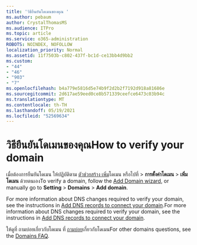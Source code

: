 ```yaml
---
title: 'วิธียืนยันโดเมนของคุณ '
ms.author: pebaum
author: CrystalThomasMS
ms.audience: ITPro
ms.topic: article
ms.service: o365-administration
ROBOTS: NOINDEX, NOFOLLOW
localization_priority: Normal
ms.assetid: 11f7503b-c802-437f-bc1d-ce13bb4d9bb2
ms.custom:
- "44"
- "46"
- "903"
- "7"
ms.openlocfilehash: b4a779e5816d5e74b9f2d2b2f7192d918a81686e
ms.sourcegitcommit: 2d617ae59eed0ce8b571339ceefce6473c03b94c
ms.translationtype: MT
ms.contentlocale: th-TH
ms.lasthandoff: 05/19/2021
ms.locfileid: "52569634"
---
```

# <a name="how-to-verify-your-domain"></a><span data-ttu-id="cf3a5-102">วิธียืนยันโดเมนของคุณ</span><span class="sxs-lookup"><span data-stu-id="cf3a5-102">How to verify your domain</span></span>

<span data-ttu-id="cf3a5-103">เมื่อต้องการยืนยันโดเมน ให้ปฏิบัติตาม [ตัวช่วยสร้าง เพิ่ม](https://admin.microsoft.com/Adminportal#/Domains/Wizard)โดเมน หรือไปที่  >  **การตั้งค่าโดเมน**  >  **เพิ่มโดเมน** ด้วยตนเอง</span><span class="sxs-lookup"><span data-stu-id="cf3a5-103">To verify a domain, follow the [Add Domain wizard](https://admin.microsoft.com/Adminportal#/Domains/Wizard), or manually go to **Setting** > **Domains** > **Add domain**.</span></span>

<span data-ttu-id="cf3a5-104">For more information about DNS changes required to verify your domain, see the instructions in [Add DNS records to connect your domain](/microsoft-365/admin/get-help-with-domains/create-dns-records-at-any-dns-hosting-provider).</span><span class="sxs-lookup"><span data-stu-id="cf3a5-104">For more information about DNS changes required to verify your domain, see the instructions in [Add DNS records to connect your domain](/microsoft-365/admin/get-help-with-domains/create-dns-records-at-any-dns-hosting-provider).</span></span>

<span data-ttu-id="cf3a5-105">ให้ดูที่ ถามบ่อยเกี่ยวกับโดเมน ที่ [ถามบ่อย](/microsoft-365/admin/setup/domains-faq)เกี่ยวกับโดเมน</span><span class="sxs-lookup"><span data-stu-id="cf3a5-105">For other domains questions, see the [Domains FAQ](/microsoft-365/admin/setup/domains-faq).</span></span>
